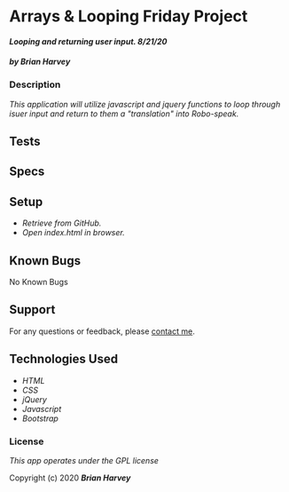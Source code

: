 # Arrays & Looping Friday Project



#### _Looping and returning user input. 8/21/20_

#### _by Brian Harvey_


### Description
_This application will utilize javascript and jquery functions to loop through isuer input and return to them a "translation" into Robo-speak._

## Tests


## Specs

## Setup

* _Retrieve from GitHub._
* _Open index.html in browser._

## Known Bugs

No Known Bugs

## Support

For any questions or feedback, please [contact me](mailto:brian.harv3y@gmail.com).

## Technologies Used

* _HTML_
* _CSS_
* _jQuery_
* _Javascript_
* _Bootstrap_

### License

_This app operates under the GPL license_

Copyright (c) 2020 **_Brian Harvey_**

